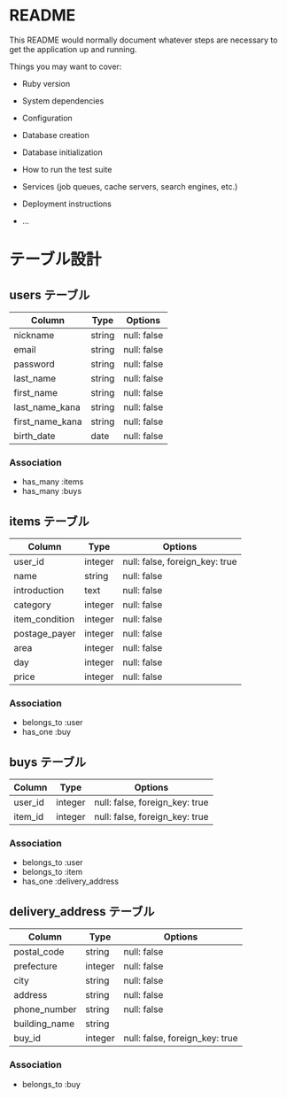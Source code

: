 # README

This README would normally document whatever steps are necessary to get the
application up and running.

Things you may want to cover:

* Ruby version

* System dependencies

* Configuration

* Database creation

* Database initialization

* How to run the test suite

* Services (job queues, cache servers, search engines, etc.)

* Deployment instructions

* ...

# テーブル設計

## users テーブル

| Column          | Type   | Options     |
| --------------- | ------ | ----------- |
| nickname        | string | null: false |
| email           | string | null: false |
| password        | string | null: false |
| last_name       | string | null: false |
| first_name      | string | null: false |
| last_name_kana  | string | null: false |
| first_name_kana | string | null: false |
| birth_date      | date   | null: false |

### Association

- has_many :items
- has_many :buys

## items テーブル

| Column         | Type       | Options     |
| -------------- | ---------- | ----------- |
| user_id        | integer | null: false, foreign_key: true |
| name           | string  | null: false                    |
| introduction   | text    | null: false                    |
| category       | integer | null: false                    |
| item_condition | integer | null: false                    |
| postage_payer  | integer | null: false                    |
| area           | integer | null: false                    |
| day            | integer | null: false                    |
| price          | integer | null: false                    |

### Association

- belongs_to :user
- has_one :buy

## buys テーブル

| Column  | Type    | Options                        |
| ------- | ------- | ------------------------------ |
| user_id | integer | null: false, foreign_key: true |
| item_id | integer | null: false, foreign_key: true |

### Association

- belongs_to :user
- belongs_to :item
- has_one :delivery_address

## delivery_address テーブル

| Column        | Type    | Options                        |
| ------------  | ------- | ------------------------------ |
| postal_code   | string  | null: false                    |
| prefecture    | integer | null: false                    |
| city          | string  | null: false                    |
| address       | string  | null: false                    |
| phone_number  | string  | null: false                    |
| building_name | string  |                                |
| buy_id        | integer | null: false, foreign_key: true |

### Association

- belongs_to :buy
